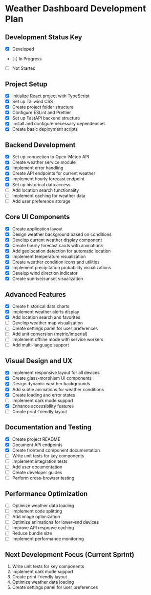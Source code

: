 # Weather Dashboard Development Plan

## Development Status Key

- [x] Developed
- [-] In Progress
- [ ] Not Started

## Project Setup

- [x] Initialize React project with TypeScript
- [x] Set up Tailwind CSS
- [x] Create project folder structure
- [x] Configure ESLint and Prettier
- [x] Set up FastAPI backend structure
- [x] Install and configure necessary dependencies
- [x] Create basic deployment scripts

## Backend Development

- [x] Set up connection to Open-Meteo API
- [x] Create weather service module
- [x] Implement error handling
- [x] Create API endpoints for current weather
- [x] Implement hourly forecast endpoint
- [x] Set up historical data access
- [ ] Add location search functionality
- [ ] Implement caching for weather data
- [ ] Add user preference storage

## Core UI Components

- [x] Create application layout
- [x] Design weather background based on conditions
- [x] Develop current weather display component
- [x] Create hourly forecast cards with animations
- [x] Add geolocation detection for automatic location
- [x] Implement temperature visualization
- [x] Create weather condition icons and utilities
- [x] Implement precipitation probability visualizations
- [x] Develop wind direction indicator
- [x] Create sunrise/sunset visualization

## Advanced Features

- [x] Create historical data charts
- [x] Implement weather alerts display
- [x] Add location search and favorites
- [ ] Develop weather map visualization
- [ ] Create settings panel for user preferences
- [ ] Add unit conversion (metric/imperial)
- [ ] Implement offline mode with service workers
- [ ] Add multi-language support

## Visual Design and UX

- [x] Implement responsive layout for all devices
- [x] Create glass-morphism UI components
- [x] Design dynamic weather backgrounds
- [x] Add subtle animations for weather conditions
- [x] Create loading and error states
- [ ] Implement dark mode support
- [x] Enhance accessibility features
- [ ] Create print-friendly layout

## Documentation and Testing

- [x] Create project README
- [x] Document API endpoints
- [x] Create frontend component documentation
- [ ] Write unit tests for key components
- [ ] Implement integration tests
- [ ] Add user documentation
- [ ] Create developer guides
- [ ] Perform cross-browser testing

## Performance Optimization

- [ ] Optimize weather data loading
- [ ] Implement code splitting
- [ ] Add image optimization
- [ ] Optimize animations for lower-end devices
- [ ] Improve API response caching
- [ ] Reduce bundle size
- [ ] Implement performance monitoring

## Next Development Focus (Current Sprint)

1. Write unit tests for key components
2. Implement dark mode support
3. Create print-friendly layout
4. Optimize weather data loading
5. Create settings panel for user preferences

